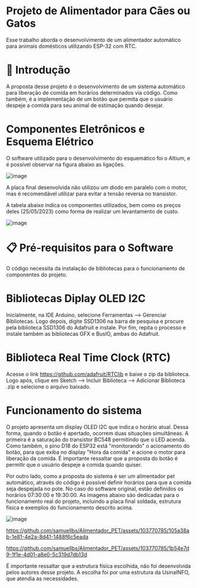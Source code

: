 # Projeto de Alimentador para Cães ou Gatos

Esse trabalho aborda o desenvolvimento de um alimentador automático para animais domésticos utilizando ESP-32 com RTC.

# 🚀 Introdução

A proposta desse projeto é o desenvolvimento de um sistema automático para liberação de comida em horários determinados via código. Como também, é a implementação de um botão que permita que o usuário despeje a comida para seu animal de estimação quando desejar. 

# Componentes Eletrônicos e Esquema Elétrico 

O software utilizado para o desenvolvimento do esquemático foi o Altium, e é possível observar na figura abaixo as ligações.

![image](https://github.com/samuellbs/Alimentador_PET/assets/103770785/8689b729-66f0-4c9b-b2c6-f63c6623cd45)

A placa final desenvolvida não utilizou um diodo em paralelo com o motor, mas é recomendável utilizar para evitar a tensão reversa no transistor. 

A tabela abaixo indica os componentes utilizados, bem como os preços deles (25/05/2023) como forma de realizar um levantamento de custo.

![image](https://github.com/samuellbs/Alimentador_PET/assets/103770785/cd5911a6-a360-4e6c-b6f2-1e72f2a021fb)


# 📋 Pré-requisitos para o Software

O código necessita da instalação de bibliotecas para o funcionamento de componentes do projeto.

# Bibliotecas Diplay OLED I2C

Inicialmente, na IDE Arduino, selecione Ferramentas --> Gerenciar Bibliotecas. Logo depois, digite SSD1306 na barra de pesquisa e procure pela biblioteca SSD1306 do Adafruit e instale. Por fim, repita o processo e instale também as bibliotecas GFX e BusIO, ambas do Adafruit.

# Biblioteca Real Time Clock (RTC)

Acesse o link https://github.com/adafruit/RTClib e baixe o zip da biblioteca. Logo após, clique em Sketch --> Incluir Biblioteca --> Adicionar Biblioteca .zip e selecione o arquivo baixado.

# Funcionamento do sistema

O projeto apresenta um display OLED I2C que indica o horário atual. Dessa forma, quando o botão é apertado, ocorrem duas situações simultâneas. A primeira é a saturação do transistor BC548 permitindo que o LED acenda. Como também, o pino D18 do ESP32 está "monitorando" o acionamento do botão, para que exiba no display "Hora da comida" e acione o motor para liberação da comida. É importante ressaltar que a proposta do botão é permitir que o usuário despeje a comida quando quiser.

Por outro lado, como a proposta do sistema é ser um alimentador pet automático, através do código é possível definir horários para que a comida seja despejada no pote. No caso do software original, estão definidos os horários 07:30:00 e 19:30:00. As imagens abaixo são dedicadas para o funcionamento real do projeto, incluindo a placa final soldada, estrutura física e exemplos do funcionamento descrito acima.

![image](https://github.com/samuellbs/Alimentador_PET/assets/103770785/db1bf6cf-6dea-44c6-ac03-a2b49627749c)

https://github.com/samuellbs/Alimentador_PET/assets/103770785/105a38ab-1e81-4e2a-8d41-1488f6c5eada

https://github.com/samuellbs/Alimentador_PET/assets/103770785/1b54e7d9-1f1e-4d01-a8e0-5c319d7db13d

É importante ressaltar que a estrutura física escolhida, não foi desenvolvida pelos autores desse projeto. A escolha foi por uma estrutura da UsinaINFO, que atendia as necessidades.
